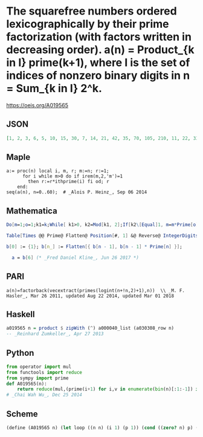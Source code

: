 # The squarefree numbers ordered lexicographically by their prime factorization \(with factors written in decreasing order\)\. a\(n\) \= Product\_\{k in I\} prime\(k\+1\), where I is the set of indices of nonzero binary digits in n \= Sum\_\{k in I\} 2^k\.
https://oeis.org/A019565
## JSON
```JSON
[1, 2, 3, 6, 5, 10, 15, 30, 7, 14, 21, 42, 35, 70, 105, 210, 11, 22, 33, 66, 55, 110, 165, 330, 77, 154, 231, 462, 385, 770, 1155, 2310, 13, 26, 39, 78, 65, 130, 195, 390, 91, 182, 273, 546, 455, 910, 1365, 2730, 143, 286, 429, 858, 715, 1430, 2145, 4290]
```
## Maple
```Maple
a:= proc(n) local i, m, r; m:=n; r:=1;
      for i while m>0 do if irem(m,2,'m')=1
        then r:=r*ithprime(i) fi od; r
    end:
seq(a(n), n=0..60);  # _Alois P. Heinz_, Sep 06 2014
```
## Mathematica
```Mathematica
Do[m=1;o=1;k1=k;While[ k1>0, k2=Mod[k1, 2];If[k2\[Equal]1, m=m*Prime[o]];k1=(k1-k2)/ 2;o=o+1];Print[m], {k, 0, 55}] (* _Lei Zhou_, Feb 15 2005 *)
```
```Mathematica
Table[Times @@ Prime@ Flatten@ Position[#, 1] &@ Reverse@ IntegerDigits[n, 2], {n, 0, 55}]  (* _Michael De Vlieger_, Aug 27 2016 *)
```
```Mathematica
b[0] := {1}; b[n_] := Flatten[{ b[n - 1], b[n - 1] * Prime[n] }];
```
```Mathematica
  a = b[6] (* _Fred Daniel Kline_, Jun 26 2017 *)
```
## PARI
```PARI
a(n)=factorback(vecextract(primes(logint(n+!n,2)+1),n))  \\ _M. F. Hasler_, Mar 26 2011, updated Aug 22 2014, updated Mar 01 2018
```
## Haskell
```Haskell
a019565 n = product $ zipWith (^) a000040_list (a030308_row n)
-- _Reinhard Zumkeller_, Apr 27 2013
```
## Python
```Python
from operator import mul
from functools import reduce
from sympy import prime
def A019565(n):
    return reduce(mul,(prime(i+1) for i,v in enumerate(bin(n)[:1:-1]) if v == '1')) if n > 0 else 1
# _Chai Wah Wu_, Dec 25 2014
```
## Scheme
```Scheme
(define (A019565 n) (let loop ((n n) (i 1) (p 1)) (cond ((zero? n) p) ((odd? n) (loop (/ (- n 1) 2) (+ 1 i) (* p (A000040 i)))) (else (loop (/ n 2) (+ 1 i) p))))) ;; (Requires only the implementation of A000040 for prime numbers.) - _Antti Karttunen_, Apr 20 2017
```

